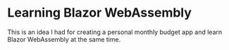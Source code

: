 # Learning Blazor WebAssembly

This is an idea I had for creating a personal monthly budget app and learn Blazor WebAssembly at the same time.
